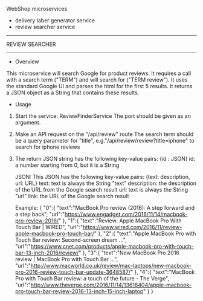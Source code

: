 WebShop microservices

- delivery laber generator service
- review searcher service


**********
REVIEW SEARCHER
**********
 - Overview

This microservice will search Google for product reviews.
It requires a call with a search term ("TERM") and will search for
("TERM review"). It uses the standard Google UI and parses the
html for the first 5 results. It returns a JSON object as a String
that contains these results.


 - Usage

1) Start the service: ReviewFinderService
   The port should be given as an argument.

2) Make an API request on the "/api/review" route
   The search term should be a query parameter for "title",
   e.g."/api/review/review?title=iphone" to search for
   iphone reviews

3) The return JSON string has the following key-value pairs:
   {id : JSON}
   id: a number starting from 0, but it is a String

   JSON:
   This JSON has the following key-value pairs:
   {text: description, url: URL}
   text: text is always the String "text"
   description: the description of the URL from the Google search result
   url: text is always the String "url"
   link: the URL of the Google search result

   Example:
   {
      "0":{
         "text":"MacBook Pro review (2016): A step forward and a step back",
         "url":"https://www.engadget.com/2016/11/14/macbook-pro-review-2016/"
      },
      "1":{
         "text":"Review: Apple MacBook Pro With Touch Bar | WIRED",
         "url":"https://www.wired.com/2016/11/review-apple-macbook-pro-touch-bar/"
      },
      "2":{
         "text":"Apple MacBook Pro with Touch Bar review: Second-screen dream ...",
         "url":"https://www.cnet.com/products/apple-macbook-pro-with-touch-bar-13-inch-2016/review/"
      },
      "3":{
         "text":"New MacBook Pro 2016 review | MacBook Pro with Touch Bar ...",
         "url":"http://www.macworld.co.uk/review/mac-laptops/new-macbook-pro-2016-review-touch-bar-update-3648587/"
      },
      "4":{
         "text":"MacBook Pro with Touch Bar review: a touch of the future - The Verge",
         "url":"http://www.theverge.com/2016/11/14/13616404/apple-macbook-pro-touch-bar-review-2016-13-inch-15-inch-laptop"
      }
   }